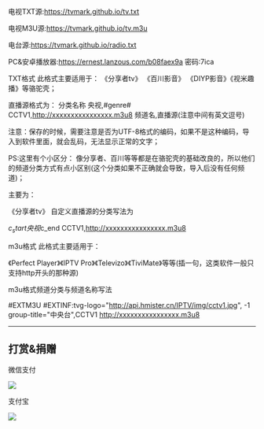 电视TXT源:https://tvmark.github.io/tv.txt

电视M3U源:https://tvmark.github.io/tv.m3u

电台源:https://tvmark.github.io/radio.txt

PC&安卓播放器:https://ernest.lanzous.com/b08faex9a
密码:7ica

TXT格式
此格式主要适用于：
《分享者tv》 《百川影音》 《DIYP影音》《视米趣播》等骆驼壳；

直播源格式为：
分类名称
央视,#genre#
CCTV1,http://xxxxxxxxxxxxxxxx.m3u8
频道名,直播源(注意中间有英文逗号)

注意：保存的时候，需要注意是否为UTF-8格式的编码，如果不是这种编码，导入到软件里面，就会乱码，无法显示正常的文字；


PS:这里有个小区分：
像分享者、百川等等都是在骆驼壳的基础改良的，所以他们的频道分类方式有点小区别(这个分类如果不正确就会导致，导入后没有任何频道)；

主要为：

《分享者tv》 自定义直播源的分类写法为

$c_start央视$c_end
CCTV1,http://xxxxxxxxxxxxxxxx.m3u8

m3u格式
此格式主要适用于：

《Perfect Player》《IPTV Pro》《Televizo》《TiviMate》等等(插一句，这类软件一般只支持http开头的那种源)

m3u格式频道分类与频道名称写法

#EXTM3U
#EXTINF:tvg-logo="http://api.hmister.cn/IPTV/img/cctv1.jpg", -1 group-title="中央台",CCTV1
http://xxxxxxxxxxxxxxxx.m3u8

------------------------------------------------------------------------------------------------------------------------------------

打赏&捐赠
------------------------------------------------------------------------------------------------------------------------------------
微信支付

<a href="https://sm.ms/image/PuldvBjEXVKr9Ut" target="_blank"><img src="https://i.loli.net/2021/01/02/PuldvBjEXVKr9Ut.png" ></a>

支付宝

<a href="https://sm.ms/image/cPVsho4CqLQjZiF" target="_blank"><img src="https://i.loli.net/2021/01/02/cPVsho4CqLQjZiF.jpg" ></a>
